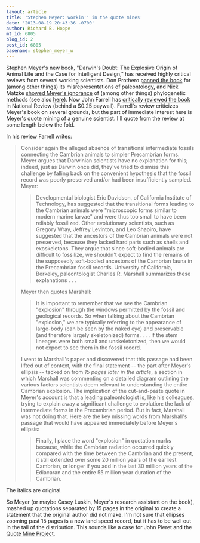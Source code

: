 ```yaml
---
layout: article
title: 'Stephen Meyer: workin'' in the quote mines'
date: '2013-08-19 20:43:36 -0700'
author: Richard B. Hoppe
mt_id: 6805
blog_id: 2
post_id: 6805
basename: stephen_meyer_w
---
```

Stephen Meyer's new book, "Darwin's Doubt: The Explosive Origin of Animal Life and the Case for Intelligent Design," has received highly critical reviews from several working scientists. Don Prothero [panned the book](http://www.skeptic.com/eskeptic/13-08-07/#feature) for (among other things) its misrepresentations of paleontology, and Nick Matzke [showed Meyer's ignorance](http://pandasthumb.org/archives/2013/06/meyers-hopeless-2.html) of (among other things) phylogenetic methods (see also [here](http://pandasthumb.org/archives/2013/06/luskins-hopeles.html)). Now John Farrell has [critically reviewed the book](https://www.nationalreview.com/nrd/articles/355862/how-nature-works/page/0/1) in National Review (behind a $0.25 paywall). Farrell's review criticizes Meyer's book on several grounds, but the part of immediate interest here is Meyer's quote mining of a genuine scientist. I'll quote from the review at some length below the fold. 

In his review Farrell writes:

> Consider again the alleged absence of transitional intermediate fossils connecting the Cambrian animals to simpler Precambrian forms. Meyer argues that Darwinian scientists have no explanation for this; indeed, just as Darwin once did, they've tried to dismiss this challenge by falling back on the convenient hypothesis that the fossil record was poorly preserved and/or had been insufficiently sampled. Meyer:
> 
> 
> > Developmental biologist Eric Davidson, of California Institute of Technology, has suggested that the transitional forms leading to the Cambrian animals were "microscopic forms similar to modern marine larvae" and were thus too small to have been reliably fossilized. Other evolutionary scientists, such as Gregory Wray, Jeffrey Levinton, and Leo Shapiro, have suggested that the ancestors of the Cambrian animals were not preserved, because they lacked hard parts such as shells and exoskeletons. They argue that since soft-bodied animals are difficult to fossilize, we shouldn't expect to find the remains of the supposedly soft-bodied ancestors of the Cambrian fauna in the Precambrian fossil records. University of California, Berkeley, paleontologist Charles R. Marshall summarizes these explanations . . .
> 
> Meyer then quotes Marshall:
> 
> > It is important to remember that we see the Cambrian "explosion" through the windows permitted by the fossil and geological records. So when talking about the Cambrian "explosion," we are typically referring to the appearance of large-body (can be seen by the naked eye) and preservable (and therefore largely skeletonized) forms. . . . If the stem lineages were both small and unskeletonized, then we would not expect to see them in the fossil record.
> 
> I went to Marshall's paper and discovered that this passage had been lifted out of context, with the final statement -- the part after Meyer's ellipsis -- tacked on from _15 pages later in the article_, a section in which Marshall was commenting on a detailed diagram outlining the various factors scientists deem relevant to understanding the entire Cambrian explosion. The implication of the cut-and-paste quote in Meyer's account is that a leading paleontologist is, like his colleagues, trying to explain away a significant challenge to evolution: the lack of intermediate forms in the Precambrian period. But in fact, Marshall was not doing that. Here are the key missing words from Marshall's passage that would have appeared immediately before Meyer's ellipsis:
> 
> > Finally, I place the word "explosion" in quotation marks because, while the Cambrian radiation occurred quickly compared with the time between the Cambrian and the present, it still extended over some 20 million years of the earliest Cambrian, or longer if you add in the last 30 million years of the Ediacaran and the entire 55 million year duration of the Cambrian.

The italics are original.

So Meyer (or maybe Casey Luskin, Meyer's research assistant on the book), mashed up quotations separated by 15 pages in the original to create a statement that the original author did not make. I'm not sure that ellipses zooming past 15 pages is a new land speed record, but it has to be well out in the tail of the distribution. This sounds like a case for John Pieret and the [Quote Mine Project](http://www.talkorigins.org/faqs/quotes/mine/project.html).
